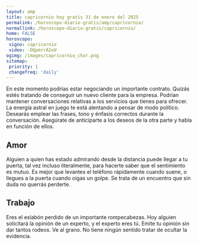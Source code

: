 ```yaml
---
layout: amp
title: capricornio hoy gratis 31 de enero del 2025 
permalink: /horoscopo-diario-gratis/amp/capricornio/
normallink: /horoscopo-diario-gratis/capricornio/
home: FALSE
horoscopo:
 signo: capricornio
 video: -DQpmrrAIeU
ogimg: /images/capricornio_char.png
sitemap:
 priority: 1
 changefreq: 'daily'
---
```



En este momento podrías estar negociando un importante contrato. Quizás estés tratando de conseguir un nuevo cliente para la empresa. Podrían mantener conversaciones relativas a los servicios que tienes para ofrecer. La energía astral en juego te está alentando a pensar de modo político. Desearás emplear las frases, tono y énfasis correctos durante la conversación. Asegúrate de anticiparte a los deseos de la otra parte y habla en función de ellos.

## Amor

Alguien a quien has estado admirando desde la distancia puede llegar a tu puerta, tal vez incluso literalmente, para hacerte saber que el sentimiento es mutuo. Es mejor que levantes el teléfono rápidamente cuando suene, o llegues a la puerta cuando oigas un golpe. Se trata de un encuentro que sin duda no querrás perderte.

## Trabajo

Eres el eslabón perdido de un importante rompecabezas. Hoy alguien solicitará la opinión de un experto, y el experto eres tú. Emite tu opinión sin dar tantos rodeos. Ve al grano. No tiene ningún sentido tratar de ocultar la evidencia.